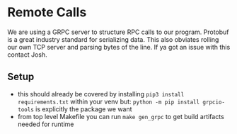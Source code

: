 # Remote Calls
We are using a GRPC server to structure RPC calls to our program.
Protobuf is a great industry standard for serializing data. This also obviates rolling our own TCP server and parsing bytes of the line. If ya got an issue with this contact Josh. 

## Setup 
* this should already be covered by installing `pip3 install requirements.txt` within your venv but: `python -m pip install grpcio-tools` is explicitly the package we want
* from top level Makefile you can run `make gen_grpc` to get build artifacts needed for runtime